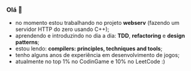 ### Olá 👋

- no momento estou trabalhando no projeto **webserv** (fazendo um servidor HTTP do zero usando C++);
- aprendendo e introduzindo no dia a dia: **TDD**, **refactoring** e **design patterns**;
- estou lendo: **compilers: principles, techniques and tools**;
- tenho alguns anos de experiência em desenvolvimento de jogos;
- atualmente no top 1% no CodinGame e 10% no LeetCode :)
